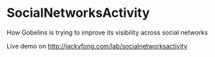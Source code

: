 # SocialNetworksActivity
How Gobelins is trying to improve its visibility across social networks

Live demo on http://jackyfong.com/lab/socialnetworksactivity
